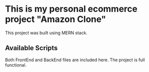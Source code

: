 # This is my personal ecommerce project "Amazon Clone"

This project was built using MERN stack.

## Available Scripts

Both FrontEnd and BackEnd files are included here. The project is full functional.
